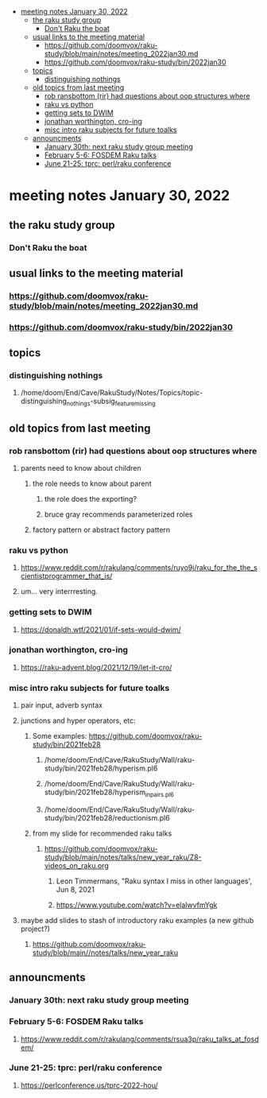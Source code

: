 - [meeting notes January 30, 2022](#org6f73cde)
  - [the raku study group](#org8fb4a5b)
    - [Don't Raku the boat](#orgbd0e79d)
  - [usual links to the meeting material](#orgbc6053e)
    - [<https://github.com/doomvox/raku-study/blob/main/notes/meeting_2022jan30.md>](#org06a614e)
    - [<https://github.com/doomvox/raku-study/bin/2022jan30>](#orgcf65076)
  - [topics](#orgba6d782)
    - [distinguishing nothings](#org1fdcf9c)
  - [old topics from last meeting](#org764917d)
    - [rob ransbottom (rir) had questions about oop structures where](#orga374a09)
    - [raku vs python](#org5655753)
    - [getting sets to DWIM](#org58213b8)
    - [jonathan worthington, cro-ing](#org4917fef)
    - [misc intro raku subjects for future toalks](#org4996075)
  - [announcments](#org02a49a7)
    - [January 30th: next raku study group meeting](#org0ab959c)
    - [February 5-6: FOSDEM Raku talks](#orgd78de99)
    - [June 21-25: tprc: perl/raku conference](#orgdde615b)


<a id="org6f73cde"></a>

# meeting notes January 30, 2022


<a id="org8fb4a5b"></a>

## the raku study group


<a id="orgbd0e79d"></a>

### Don't Raku the boat


<a id="orgbc6053e"></a>

## usual links to the meeting material


<a id="org06a614e"></a>

### <https://github.com/doomvox/raku-study/blob/main/notes/meeting_2022jan30.md>


<a id="orgcf65076"></a>

### <https://github.com/doomvox/raku-study/bin/2022jan30>


<a id="orgba6d782"></a>

## topics


<a id="org1fdcf9c"></a>

### distinguishing nothings

1.  /home/doom/End/Cave/RakuStudy/Notes/Topics/topic-distinguishing<sub>nothings</sub>-subsig<sub>feature</sub><sub>missing</sub>


<a id="org764917d"></a>

## old topics from last meeting


<a id="orga374a09"></a>

### rob ransbottom (rir) had questions about oop structures where

1.  parents need to know about children

    1.  the role needs to know about parent
    
        1.  the role does the exporting?
        
        2.  bruce gray recommends parameterized roles
    
    2.  factory pattern or abstract factory pattern


<a id="org5655753"></a>

### raku vs python

1.  <https://www.reddit.com/r/rakulang/comments/ruyo9j/raku_for_the_the_scientistprogrammer_that_is/>

2.  um&#x2026; very interrresting.


<a id="org58213b8"></a>

### getting sets to DWIM

1.  <https://donaldh.wtf/2021/01/if-sets-would-dwim/>


<a id="org4917fef"></a>

### jonathan worthington, cro-ing

1.  <https://raku-advent.blog/2021/12/19/let-it-cro/>


<a id="org4996075"></a>

### misc intro raku subjects for future toalks

1.  pair input, adverb syntax

2.  junctions and hyper operators, etc:

    1.  Some examples: <https://github.com/doomvox/raku-study/bin/2021feb28>
    
        1.  /home/doom/End/Cave/RakuStudy/Wall/raku-study/bin/2021feb28/hyperism.pl6
        
        2.  /home/doom/End/Cave/RakuStudy/Wall/raku-study/bin/2021feb28/hyperism<sub>in</sub><sub>pairs.pl6</sub>
        
        3.  /home/doom/End/Cave/RakuStudy/Wall/raku-study/bin/2021feb28/reductionism.pl6
    
    2.  from my slide for recommended raku talks
    
        1.  <https://github.com/doomvox/raku-study/blob/main/notes/talks/new_year_raku/Z8-videos_on_raku.org>
        
            1.  Leon Timmermans, "Raku syntax I miss in other languages', Jun 8, 2021
            
            2.  <https://www.youtube.com/watch?v=elalwvfmYgk>

3.  maybe add slides to stash of introductory raku examples (a new github project?)

    1.  <https://github.com/doomvox/raku-study/blob/main//notes/talks/new_year_raku>


<a id="org02a49a7"></a>

## announcments


<a id="org0ab959c"></a>

### January 30th: next raku study group meeting


<a id="orgd78de99"></a>

### February 5-6: FOSDEM Raku talks

1.  <https://www.reddit.com/r/rakulang/comments/rsua3p/raku_talks_at_fosdem/>


<a id="orgdde615b"></a>

### June 21-25: tprc: perl/raku conference

1.  <https://perlconference.us/tprc-2022-hou/>

